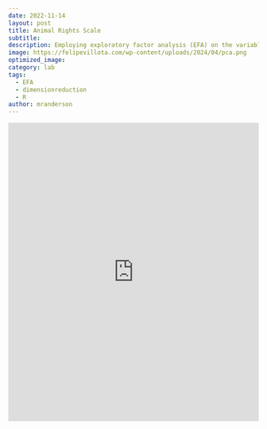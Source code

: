 ```yaml
---
date: 2022-11-14
layout: post
title: Animal Rights Scale
subtitle:
description: Employing exploratory factor analysis (EFA) on the variables within the "Animal Rights Scale (ARS)" dataset to uncover underlying sets of latent factors reflected in participants' responses.
image: https://felipevillota.com/wp-content/uploads/2024/04/pca.png
optimized_image:
category: lab
tags:
  - EFA 
  - dimensionreduction
  - R
author: mranderson
---
```


<embed src= "https://felipevillota.com/wp-content/uploads/2024/04/LAB3_dimension_reduction_animal.pdf" width="100%" height="600px" />